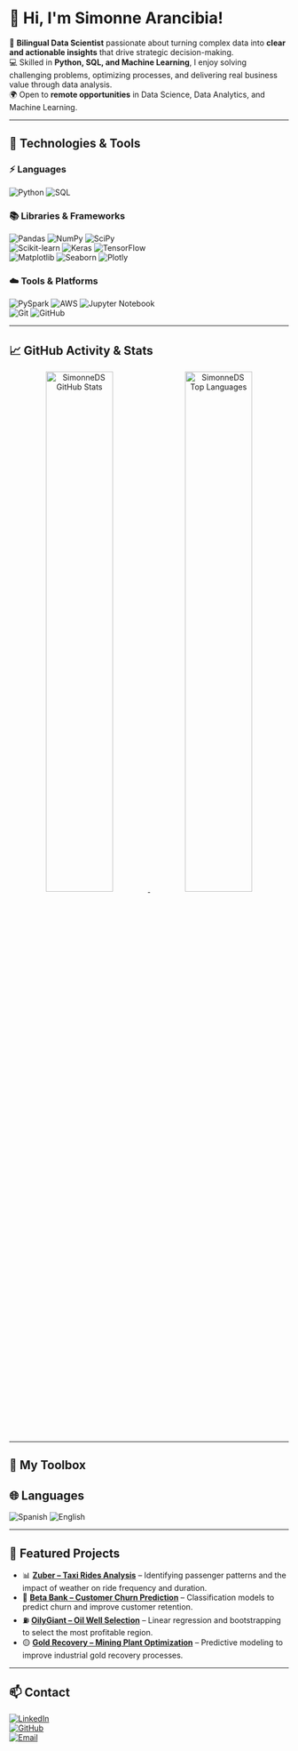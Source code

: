 # 👋 Hi, I'm Simonne Arancibia!

🎯 **Bilingual Data Scientist** passionate about turning complex data into **clear and actionable insights** that drive strategic decision-making.  
💻 Skilled in **Python, SQL, and Machine Learning**, I enjoy solving challenging problems, optimizing processes, and delivering real business value through data analysis.  
🌍 Open to **remote opportunities** in Data Science, Data Analytics, and Machine Learning.  

---

## 🚀 Technologies & Tools

### ⚡ Languages
<p>
  <img src="https://img.shields.io/badge/Python-3776AB?style=flat-square&logo=python&logoColor=white" alt="Python">
  <img src="https://img.shields.io/badge/SQL-4479A1?style=flat-square&logo=mysql&logoColor=white" alt="SQL">
</p>

### 📚 Libraries & Frameworks
<p>
  <img src="https://img.shields.io/badge/Pandas-150458?style=flat-square&logo=pandas&logoColor=white" alt="Pandas">
  <img src="https://img.shields.io/badge/NumPy-013243?style=flat-square&logo=numpy&logoColor=white" alt="NumPy">
  <img src="https://img.shields.io/badge/SciPy-8CAAE6?style=flat-square&logo=scipy&logoColor=black" alt="SciPy">
  <br>
  <img src="https://img.shields.io/badge/Scikit--learn-F7931E?style=flat-square&logo=scikit-learn&logoColor=white" alt="Scikit-learn">
  <img src="https://img.shields.io/badge/Keras-D00000?style=flat-square&logo=keras&logoColor=white" alt="Keras">
  <img src="https://img.shields.io/badge/TensorFlow-FF6F00?style=flat-square&logo=tensorflow&logoColor=white" alt="TensorFlow">
  <br>
  <img src="https://img.shields.io/badge/Matplotlib-3D5B91?style=flat-square&logo=matplotlib&logoColor=white" alt="Matplotlib">
  <img src="https://img.shields.io/badge/Seaborn-3C9CBB?style=flat-square&logo=seaborn&logoColor=white" alt="Seaborn">
  <img src="https://img.shields.io/badge/Plotly-27338C?style=flat-square&logo=plotly&logoColor=white" alt="Plotly">
</p>

### ☁️ Tools & Platforms
<p>
  <img src="https://img.shields.io/badge/PySpark-E25A1C?style=flat-square&logo=apachespark&logoColor=white" alt="PySpark">
  <img src="https://img.shields.io/badge/AWS-232F3E?style=flat-square&logo=amazonaws&logoColor=white" alt="AWS">
  <img src="https://img.shields.io/badge/Jupyter-F37626?style=flat-square&logo=jupyter&logoColor=white" alt="Jupyter Notebook">
  <br>
  <img src="https://img.shields.io/badge/Git-F05032?style=flat-square&logo=git&logoColor=white" alt="Git">
  <img src="https://img.shields.io/badge/GitHub-181717?style=flat-square&logo=github&logoColor=white" alt="GitHub">
</p>

---

## 📈 GitHub Activity & Stats

<div align="center">
  <a href="https://github.com/SimonneDS">
    <img src="https://github-readme-stats.vercel.app/api?username=SimonneDS&show_icons=true&theme=nord&hide_border=true&count_private=true&title_color=000&icon_color=000&text_color=000" 
         alt="SimonneDS GitHub Stats" 
         style="width: 49%;"
    />
  </a>
  
  <a href="https://github.com/SimonneDS">
    <img src="https://github-readme-stats.vercel.app/api/top-langs/?username=SimonneDS&layout=compact&theme=nord&hide_border=true&langs_count=8&title_color=000&icon_color=000&text_color=000" 
         alt="SimonneDS Top Languages" 
         style="width: 49%;"
    />
  </a>

  </div>

---

## 🚀 My Toolbox
## 🌐 Languages
![Spanish](https://img.shields.io/badge/Spanish-Native-red?style=for-the-badge)
![English](https://img.shields.io/badge/English-Advanced-blue?style=for-the-badge)

---

## 📌 Featured Projects

- 📊 [**Zuber – Taxi Rides Analysis**](https://github.com/Monita0611/Zuber_project) – Identifying passenger patterns and the impact of weather on ride frequency and duration.  
- 🏦 [**Beta Bank – Customer Churn Prediction**](https://github.com/Monita0611/BetaBank_project) – Classification models to predict churn and improve customer retention.  
- ⛽ [**OilyGiant – Oil Well Selection**](https://github.com/Monita0611/OilyGiant_project) – Linear regression and bootstrapping to select the most profitable region.  
- 🟡 [**Gold Recovery – Mining Plant Optimization**](https://github.com/Monita0611/Gold_recovery_project) – Predictive modeling to improve industrial gold recovery processes.  

---

## 📫 Contact

[![LinkedIn](https://img.shields.io/badge/LinkedIn-0A66C2?style=for-the-badge&logo=linkedin&logoColor=white)](https://www.linkedin.com/in/simonne-arancibia-cardenas/)  
[![GitHub](https://img.shields.io/badge/GitHub-181717?style=for-the-badge&logo=github&logoColor=white)](https://github.com/Monita0611)  
[![Email](https://img.shields.io/badge/Email-D14836?style=for-the-badge&logo=gmail&logoColor=white)](mailto:simonne.cardenas@gmail.com)  
